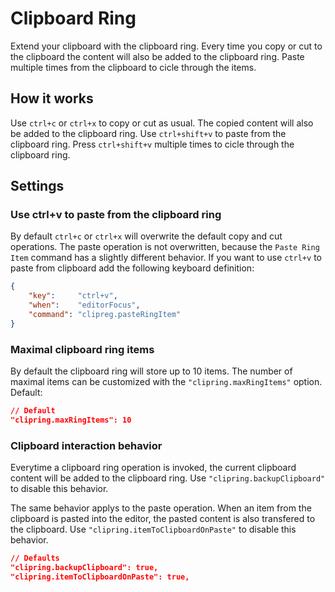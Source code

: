 # Clipboard Ring
Extend your clipboard with the clipboard ring.
Every time you copy or cut to the clipboard the content will also be added to the clipboard ring.
Paste multiple times from the clipboard to cicle through the items.

## How it works
Use `ctrl+c` or `ctrl+x` to copy or cut as usual. The copied content will also be added to the clipboard ring.
Use `ctrl+shift+v` to paste from the clipboard ring. Press `ctrl+shift+v` multiple times to cicle through the clipboard ring.

## Settings
### Use ctrl+v to paste from the clipboard ring
By default `ctrl+c` or `ctrl+x` will overwrite the default copy and cut operations.
The paste operation is not overwritten, because the `Paste Ring Item` command has a slightly different behavior.
If you want to use `ctrl+v` to paste from clipboard add the following keyboard definition:

```````````````json
{
    "key":     "ctrl+v",
    "when":    "editorFocus",
    "command": "clipreg.pasteRingItem"
}
```````````````

### Maximal clipboard ring items
By default the clipboard ring will store up to 10 items.
The number of maximal items can be customized with the `"clipring.maxRingItems"` option. Default:

```````````````json
// Default
"clipring.maxRingItems": 10
```````````````

### Clipboard interaction behavior
Everytime a clipboard ring operation is invoked, the current clipboard content will be added to the clipboard ring.
Use `"clipring.backupClipboard"` to disable this behavior.

The same behavior applys to the paste operation.
When an item from the clipboard is pasted into the editor,
the pasted content is also transfered to the clipboard.
Use `"clipring.itemToClipboardOnPaste"` to disable this behavior.

```````````````json
// Defaults
"clipring.backupClipboard": true,
"clipring.itemToClipboardOnPaste": true,
```````````````